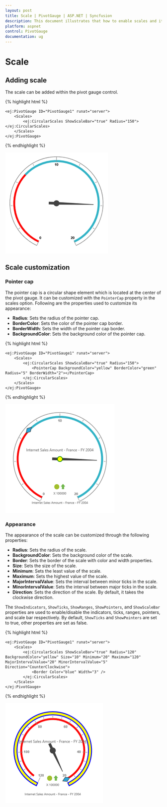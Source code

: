 ```yaml
---
layout: post
title: Scale | PivotGauge | ASP.NET | Syncfusion
description: This document illustrates that how to enable scales and its customization in ASP.NET PivotGauge control
platform: aspnet
control: PivotGauge
documentation: ug
---
```


# Scale

## Adding scale

The scale can be added within the pivot gauge control.

{% highlight html %}

    <ej:PivotGauge ID="PivotGauge1" runat="server">
        <Scales>
            <ej:CircularScales ShowScaleBar="true" Radius="150"></ej:CircularScales>
        </Scales>
    </ej:PivotGauge>

{% endhighlight  %}

![](Scales_images/AddingScale.png) 

## Scale customization

### Pointer cap

The pointer cap is a circular shape element which is located at the center of the pivot gauge. It can be customized with the `PointerCap` property in the scales option. Following are the properties used to customize its appearance:

* **Radius**: Sets the radius of the pointer cap.
* **BorderColor**: Sets the color of the pointer cap border.
* **BorderWidth**: Sets the width of the pointer cap border.
* **BackgroundColor**: Sets the background color of the pointer cap.

{% highlight html %}

    <ej:PivotGauge ID="PivotGauge1" runat="server">
        <Scales>
            <ej:CircularScales ShowScaleBar="true" Radius="150">
                <PointerCap BackgroundColor="yellow" BorderColor="green" Radius="5" BorderWidth="2"></PointerCap>
            </ej:CircularScales>
        </Scales>
    </ej:PivotGauge>

{% endhighlight  %}

![](Scales_images/PointerCap.png)

### Appearance
The appearance of the scale can be customized through the following properties:

* **Radius**: Sets the radius of the scale.
* **BackgroundColor**: Sets the background color of the scale.
* **Border**: Sets the border of the scale with color and width properties.
* **Size**: Sets the size of the scale.
* **Minimum**: Sets the least value of the scale.
* **Maximum**: Sets the highest value of the scale.
* **MajorIntervalValue**: Sets the interval between minor ticks in the scale.
* **MinorIntervalValue**: Sets the interval between major ticks in the scale.
* **Direction**: Sets the direction of the scale. By default, it takes the clockwise direction.

The `ShowIndicators`, `ShowTicks`, `ShowRanges`, `ShowPointers`, and `ShowScaleBar` properties are used to enable/disable the indicators, ticks, ranges, pointers, and scale bar respectively.  By default, `ShowTicks` and `ShowPointers` are set to true, other properties are set as false. 

{% highlight html %}

    <ej:PivotGauge ID="PivotGauge1" runat="server">
        <Scales>
            <ej:CircularScales ShowScaleBar="true" Radius="120" BackgroundColor="yellow" Size="10" Minimum="20" Maximum="120" MajorIntervalValue="20" MinorIntervalValue="5" Direction="CounterClockwise">
                <Border Color="blue" Width="3" />
            </ej:CircularScales>
        </Scales>
    </ej:PivotGauge>

{% endhighlight  %}

![](Scales_images/Appearance.png)
